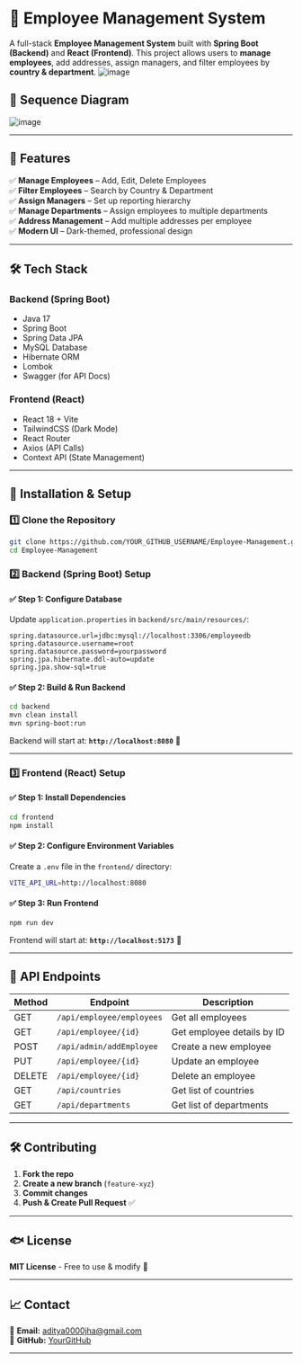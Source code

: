 # 🏢 Employee Management System

A full-stack **Employee Management System** built with **Spring Boot (Backend)** and **React (Frontend)**. This project allows users to **manage employees**, add addresses, assign managers, and filter employees by **country & department**.
![image](https://github.com/user-attachments/assets/1d3c1971-b092-496b-bf05-590e38978ff0)
## 🚀 Sequence Diagram
![image](file:///C:/Users/adity/Downloads/employee%20management.svg)

---

## 🚀 Features

✅ **Manage Employees** – Add, Edit, Delete Employees  
✅ **Filter Employees** – Search by Country & Department  
✅ **Assign Managers** – Set up reporting hierarchy  
✅ **Manage Departments** – Assign employees to multiple departments  
✅ **Address Management** – Add multiple addresses per employee  
✅ **Modern UI** – Dark-themed, professional design  

---

## 🛠️ Tech Stack

### **Backend (Spring Boot)**
- Java 17
- Spring Boot
- Spring Data JPA
- MySQL Database
- Hibernate ORM
- Lombok
- Swagger (for API Docs)

### **Frontend (React)**
- React 18 + Vite
- TailwindCSS (Dark Mode)
- React Router
- Axios (API Calls)
- Context API (State Management)

---

## 💂️ Installation & Setup

### **1️⃣ Clone the Repository**
```sh
git clone https://github.com/YOUR_GITHUB_USERNAME/Employee-Management.git
cd Employee-Management
```

### **2️⃣ Backend (Spring Boot) Setup**
#### ✅ **Step 1: Configure Database**
Update `application.properties` in `backend/src/main/resources/`:
```properties
spring.datasource.url=jdbc:mysql://localhost:3306/employeedb
spring.datasource.username=root
spring.datasource.password=yourpassword
spring.jpa.hibernate.ddl-auto=update
spring.jpa.show-sql=true
```

#### ✅ **Step 2: Build & Run Backend**
```sh
cd backend
mvn clean install
mvn spring-boot:run
```
Backend will start at: **`http://localhost:8080`** 🎡  

---

### **3️⃣ Frontend (React) Setup**
#### ✅ **Step 1: Install Dependencies**
```sh
cd frontend
npm install
```

#### ✅ **Step 2: Configure Environment Variables**
Create a `.env` file in the `frontend/` directory:
```sh
VITE_API_URL=http://localhost:8080
```

#### ✅ **Step 3: Run Frontend**
```sh
npm run dev
```
Frontend will start at: **`http://localhost:5173`** 🎡  

---

## 🔧 API Endpoints

| Method | Endpoint                     | Description                     |
|--------|------------------------------|---------------------------------|
| GET    | `/api/employee/employees`    | Get all employees              |
| GET    | `/api/employee/{id}`         | Get employee details by ID     |
| POST   | `/api/admin/addEmployee`     | Create a new employee          |
| PUT    | `/api/employee/{id}`         | Update an employee             |
| DELETE | `/api/employee/{id}`         | Delete an employee             |
| GET    | `/api/countries`             | Get list of countries          |
| GET    | `/api/departments`           | Get list of departments        |

---

## 🛠️ Contributing

1. **Fork the repo**
2. **Create a new branch** (`feature-xyz`)
3. **Commit changes**
4. **Push & Create Pull Request** ✅  

---

## 🐟 License

**MIT License** - Free to use & modify 🚀  

---

## 📈 Contact

📧 **Email:** aditya0000jha@gmail.com  
🔗 **GitHub:** [YourGitHub](https://github.com/YOUR_GITHUB_USERNAME)  

---


